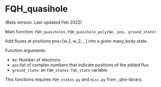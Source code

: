 # FQH_quasihole
(Beta version. Last updated Feb 2022)

Main function: `FQH_quasiholes.FQH_quasihole_poly(Ne, pos, ground_state)`

Add fluxes at positions pos=[w_1, w_2,...] into a given many_body state.

Function arguments:

- `Ne`: Number of electrons
- `pos`:list of complex numbers that indicate positions of the added flux 
- `ground_state`: an `FQH_states.fqh_state` variable

This functions requires `FQH_states.py` and `misc.py` from _qhe-library.


